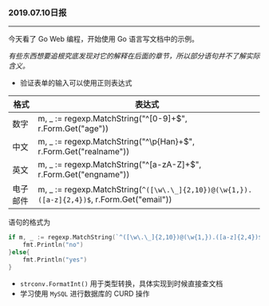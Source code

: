 ### 2019.07.10日报
---
今天看了 Go Web 编程，开始使用 Go 语言写文档中的示例。

*有些东西想要追根究底发现对它的解释在后面的章节，所以部分语句并不了解实际含义。*
* 验证表单的输入可以使用正则表达式

| 格式 | 表达式 |
| ------ | ------ |
| 数字 | m, _ := regexp.MatchString("^[0-9]+$", r.Form.Get("age")) |
| 中文 | m, _ := regexp.MatchString("^\\p{Han}+$", r.Form.Get("realname")) |
| 英文 | m, _ := regexp.MatchString("^[a-zA-Z]+$", r.Form.Get("engname")) |
| 电子邮件 | m, _ := regexp.MatchString(`^([\w\.\_]{2,10})@(\w{1,}).([a-z]{2,4})$`, r.Form.Get("email"))|

语句的格式为
```Go
if m, _ := regexp.MatchString(`^([\w\.\_]{2,10})@(\w{1,}).([a-z]{2,4})$`, r.Form.Get("email")); !m {
    fmt.Println("no")
}else{
    fmt.Println("yes")
}
```
* `strconv.FormatInt()` 用于类型转换，具体实现到时候直接查文档
* 学习使用 `MySQL` 进行数据库的 CURD 操作
